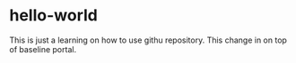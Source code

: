 # hello-world
This is just a learning on how to use githu repository.
This change in on top of baseline portal.
